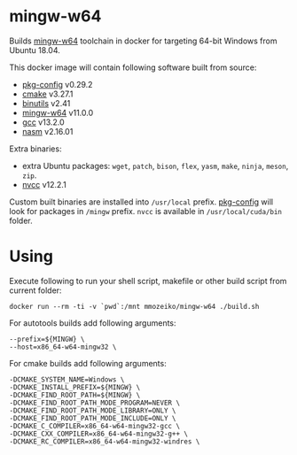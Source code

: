 # mingw-w64

Builds [mingw-w64][] toolchain in docker for targeting 64-bit Windows from Ubuntu 18.04.

This docker image will contain following software built from source:

* [pkg-config][] v0.29.2
* [cmake][] v3.27.1
* [binutils][] v2.41
* [mingw-w64][] v11.0.0
* [gcc][] v13.2.0
* [nasm][] v2.16.01

Extra binaries:

* extra Ubuntu packages: `wget`, `patch`, `bison`, `flex`, `yasm`, `make`, `ninja`, `meson`, `zip`.
* [nvcc][] v12.2.1

Custom built binaries are installed into `/usr/local` prefix. [pkg-config][] will look for packages in `/mingw` prefix. `nvcc` is available in `/usr/local/cuda/bin` folder.

# Using

Execute following to run your shell script, makefile or other build script from current folder:

    docker run --rm -ti -v `pwd`:/mnt mmozeiko/mingw-w64 ./build.sh

For autotools builds add following arguments:

    --prefix=${MINGW} \
    --host=x86_64-w64-mingw32 \

For cmake builds add following arguments:

    -DCMAKE_SYSTEM_NAME=Windows \
    -DCMAKE_INSTALL_PREFIX=${MINGW} \
    -DCMAKE_FIND_ROOT_PATH=${MINGW} \
    -DCMAKE_FIND_ROOT_PATH_MODE_PROGRAM=NEVER \
    -DCMAKE_FIND_ROOT_PATH_MODE_LIBRARY=ONLY \
    -DCMAKE_FIND_ROOT_PATH_MODE_INCLUDE=ONLY \
    -DCMAKE_C_COMPILER=x86_64-w64-mingw32-gcc \
    -DCMAKE_CXX_COMPILER=x86_64-w64-mingw32-g++ \
    -DCMAKE_RC_COMPILER=x86_64-w64-mingw32-windres \

[pkg-config]: https://www.freedesktop.org/wiki/Software/pkg-config/
[cmake]: https://cmake.org/
[binutils]: https://www.gnu.org/software/binutils/
[mingw-w64]: https://mingw-w64.org/
[gcc]: https://gcc.gnu.org/
[nasm]: https://nasm.us/
[nvcc]: https://docs.nvidia.com/cuda/cuda-compiler-driver-nvcc/index.html
